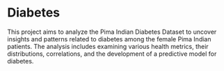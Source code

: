 # Diabetes
This project aims to analyze the Pima Indian Diabetes Dataset to uncover insights and patterns related to diabetes among the female Pima Indian patients. The analysis includes examining various health metrics, their distributions, correlations, and the development of a predictive model for diabetes.
